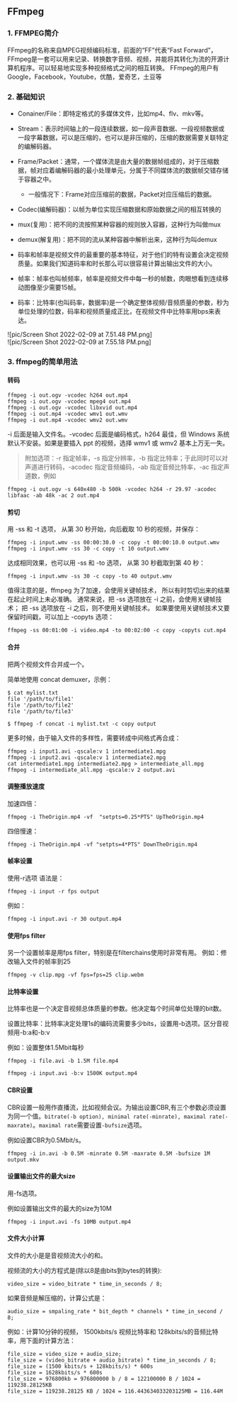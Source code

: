 ## FFmpeg

### 1. FFMPEG简介

FFmpeg的名称来自MPEG视频编码标准，前面的“FF”代表“Fast Forward”，FFmpeg是一套可以用来记录、转换数字音频、视频，并能将其转化为流的开源计算机程序。可以轻易地实现多种视频格式之间的相互转换。
FFmpeg的用户有Google，Facebook，Youtube，优酷，爱奇艺，土豆等

### 2. 基础知识

- Conainer/File：即特定格式的多媒体文件，比如mp4、flv、mkv等。

- Stream：表示时间轴上的一段连续数据，如一段声音数据、一段视频数据或一段字幕数据，可以是压缩的，也可以是非压缩的，压缩的数据需要关联特定的编解码器。

- Frame/Packet：通常，一个媒体流是由大量的数据帧组成的，对于压缩数据，帧对应着编解码器的最小处理单元，分属于不同媒体流的数据帧交错存储于容器之中。
    - 一般情况下：Frame对应压缩前的数据，Packet对应压缩后的数据。

- Codec(编解码器)：以帧为单位实现压缩数据和原始数据之间的相互转换的

- mux(复用)：把不同的流按照某种容器的规则放入容器，这种行为叫做mux

- demux(解复用)：把不同的流从某种容器中解析出来，这种行为叫demux

- 码率和帧率是视频文件的最重要的基本特征，对于他们的特有设置会决定视频质量。如果我们知道码率和时长那么可以很容易计算出输出文件的大小。

- 帧率：帧率也叫帧频率，帧率是视频文件中每一秒的帧数，肉眼想看到连续移动图像至少需要15帧。

- 码率：比特率(也叫码率，数据率)是一个确定整体视频/音频质量的参数，秒为单位处理的位数，码率和视频质量成正比，在视频文件中比特率用bps来表达。

![pic/Screen Shot 2022-02-09 at 7.51.48 PM.png]    
![pic/Screen Shot 2022-02-09 at 7.55.18 PM.png]    

### 3. ffmpeg的简单用法

#### 转码

```
ffmpeg -i out.ogv -vcodec h264 out.mp4
ffmpeg -i out.ogv -vcodec mpeg4 out.mp4
ffmpeg -i out.ogv -vcodec libxvid out.mp4
ffmpeg -i out.mp4 -vcodec wmv1 out.wmv
ffmpeg -i out.mp4 -vcodec wmv2 out.wmv
```
-i 后面是输入文件名。-vcodec 后面是编码格式，h264 最佳，但 Windows 系统默认不安装。如果是要插入 ppt 的视频，选择 wmv1 或 wmv2 基本上万无一失。

>附加选项：-r 指定帧率，-s 指定分辨率，-b 指定比特率；于此同时可以对声道进行转码，-acodec 指定音频编码，-ab 指定音频比特率，-ac 指定声道数，例如
```
ffmpeg -i out.ogv -s 640x480 -b 500k -vcodec h264 -r 29.97 -acodec libfaac -ab 48k -ac 2 out.mp4
```

#### 剪切

用 -ss 和 -t 选项， 从第 30 秒开始，向后截取 10 秒的视频，并保存：
```
ffmpeg -i input.wmv -ss 00:00:30.0 -c copy -t 00:00:10.0 output.wmv
ffmpeg -i input.wmv -ss 30 -c copy -t 10 output.wmv
```
达成相同效果，也可以用 -ss 和 -to 选项， 从第 30 秒截取到第 40 秒：
```
ffmpeg -i input.wmv -ss 30 -c copy -to 40 output.wmv
```
值得注意的是，ffmpeg 为了加速，会使用关键帧技术， 所以有时剪切出来的结果在起止时间上未必准确。 通常来说，把 -ss 选项放在 -i 之前，会使用关键帧技术； 把 -ss 选项放在 -i 之后，则不使用关键帧技术。 如果要使用关键帧技术又要保留时间戳，可以加上 -copyts 选项：
```
ffmpeg -ss 00:01:00 -i video.mp4 -to 00:02:00 -c copy -copyts cut.mp4
```

#### 合并

把两个视频文件合并成一个。

简单地使用 concat demuxer，示例：
```
$ cat mylist.txt
file '/path/to/file1'
file '/path/to/file2'
file '/path/to/file3'
 
$ ffmpeg -f concat -i mylist.txt -c copy output
```
更多时候，由于输入文件的多样性，需要转成中间格式再合成：
```
ffmpeg -i input1.avi -qscale:v 1 intermediate1.mpg
ffmpeg -i input2.avi -qscale:v 1 intermediate2.mpg
cat intermediate1.mpg intermediate2.mpg > intermediate_all.mpg
ffmpeg -i intermediate_all.mpg -qscale:v 2 output.avi
```

#### 调整播放速度

加速四倍：
```
ffmpeg -i TheOrigin.mp4 -vf  "setpts=0.25*PTS" UpTheOrigin.mp4
```
四倍慢速：
```
ffmpeg -i TheOrigin.mp4 -vf "setpts=4*PTS" DownTheOrigin.mp4
```

#### 帧率设置

使用-r选项
语法是：
```
ffmpeg -i input -r fps output
```
例如：
```
ffmpeg -i input.avi -r 30 output.mp4
```

#### 使用fps filter

另一个设置帧率是用fps filter，特别是在filterchains使用时非常有用。
例如：修改输入文件的帧率到25
```
ffmpeg -v clip.mpg -vf fps=fps=25 clip.webm
```

#### 比特率设置

比特率也是一个决定音视频总体质量的参数。他决定每个时间单位处理的bit数。

设置比特率：比特率决定处理1s的编码流需要多少bits，设置用-b选项。区分音视频用-b:a和-b:v

例如：设置整体1.5Mbit每秒
```
ffmpeg -i file.avi -b 1.5M file.mp4

ffmpeg -i input.avi -b:v 1500K output.mp4
```

#### CBR设置

CBR设置一般用作直播流，比如视频会议。为输出设置CBR,有三个参数必须设置为同一个值。`bitrate(-b option), minimal rate(-minrate), maximal rate(-maxrate)`。`maximal rate`需要设置`-bufsize`选项。

例如设置CBR为0.5Mbit/s。
```
ffmpeg -i in.avi -b 0.5M -minrate 0.5M -maxrate 0.5M -bufsize 1M output.mkv
```

#### 设置输出文件的最大size

用-fs选项。

例如设置输出文件的最大的size为10M
```
ffmpeg -i input.avi -fs 10MB output.mp4
```
#### 文件大小计算

文件的大小是是音视频流大小的和。

视频流的大小的方程式是(除以8是由bits到bytes的转换):
```
video_size = video_bitrate * time_in_seconds / 8;
```

如果音频是解压缩的，计算公式是：
```
audio_size = smpaling_rate * bit_depth * channels * time_in_second / 8;
```
例如：计算10分钟的视频， 1500kbits/s 视频比特率和 128kbits/s的音频比特率，用下面的计算方法：
```
file_size = video_size + audio_size;
file_size = (video_bitrate + audio_bitrate) * time_in_seconds / 8;
file_size = (1500 kbits/s + 128kbits/s) * 600s
file_size = 1628kbits/s * 600s
file_size = 976800kb = 976800000 b / 8 = 122100000 B / 1024 = 119238.28125KB
file_size = 119238.28125 KB / 1024 = 116.443634033203125MB = 116.44M
```
